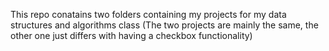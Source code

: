 This repo conatains two folders containing my projects for my data structures and algorithms class 
(The two projects are mainly the same, the other one just differs with having a checkbox functionality)
